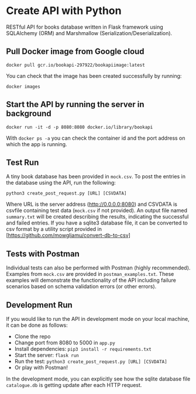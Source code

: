 # Create API with Python

RESTful API for books database written in Flask framework using SQLAlchemy (ORM) and Marshmallow (Serialization/Deserialization).

## Pull Docker image from Google cloud
`docker pull gcr.io/bookapi-297922/bookapiimage:latest`

You can check that the image has been created successfully by running:

`docker images`

## Start the API by running the server in background
`docker run -it -d -p 8080:8080 docker.io/library/bookapi`

With `docker ps -a` you can check the container id and the port address on which the app is running. 

## Test Run
A tiny book database has been provided in `mock.csv`. To post the entries in the database using the API, run the following:

`python3 create_post_request.py [URL] [CSVDATA]`

Where URL is the server address (http://0.0.0.0:8080) and CSVDATA is csvfile containing test data (`mock.csv` if not provided). An output file named `summary.txt` will be created describing the results, indicating the successful and failed entries. If you have a sqlite3 database file, it can be converted to csv format by a utility script provided in [https://github.com/mowgliamu/convert-db-to-csv]  

## Tests with Postman
Individual tests can also be performed with Postman (highly recommended). Examples from `mock.csv` are provided in `postman_examples.txt`. These examples will demonstrate the functionality of the API including failure scenarios based on schema validation errors (or other errors). 

## Development Run
If you would like to run the API in development mode on your local machine, it can be done as follows:

- Clone the repo
- Change port from 8080 to 5000 in `app.py`
- Install dependencies: `pip3 install -r requirements.txt`
- Start the server: `flask run`
- Run the test: `python3 create_post_request.py [URL] [CSVDATA]`
- Or play with Postman!

In the development mode, you can explicitly see how the sqlite database file `catalogue.db` is getting update after each HTTP request. 
